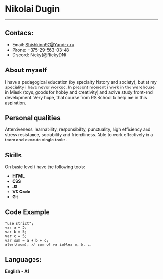 # Nikolai Dugin
---
## Contacs:
+ Email: Shishkinn92@Yandex.ru
+ Phone: +375-29-563-03-48
+ Discord: Nicky(@NickyDN)

## About myself

I have a pedagogical education (by specialty history and society), but at my speciality i have never worked.
In present moment i work in the warehouse in Minsk (toys, goods for hobby and creativity) and active study front-end development.
Very hope, that course from RS School to help me in this aspiration.

## Personal qualities

Attentiveness, learnability, responsibility, punctuality, high efficiency and stress resistance, sociability and friendliness.
Able to work effectively in a team and execute single tasks.

## Skills

On basic level i have the following tools:
- **HTML**
- **CSS**
- **JS**
- **VS Code**
- **Git**

## Code Example

```
"use strict";
var a = 5;
var b = 5;
var c = 5;
var sum = a + b + c;
alert(sum); // sum of variables a, b, c.
```

## Languages:

**English - A1**
